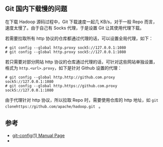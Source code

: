 ## Git 国内下载慢的问题

在下载 Hadoop 源码过程中，Git 下载速度一起几 KB/s，对于一般 Repo 而言，速度太慢了。由于自己有 Socks 代理，于是设置 Git 让其使用代理下载。



若需要拉取所有 http 协议的仓库都通过代理的话，可以设置全局代理，如下：

```
# git config --global http.proxy sock5://127.0.0.1:1080
# git config --global http.proxy sock5://127.0.0.1:1080
```



若只需要对部分网站 http 协议的仓库通过代理的话，可针对这些网站单独设置，格式为 `http.<url>.proxy`，如下是针对 Github 设置的代理：

```
# git config --global http.http://github.com.proxy sock5://127.0.0.1:1080
# git config --global http.https://github.com.proxy sock5://127.0.0.1:1080
```



由于代理针对 http 协议，所以拉取 Repo 时，需要使用仓库的 http 地址，如 `git clonehttps://github.com/apache/hadoop.git ` 。



## 参考

- [git-config(1) Manual Page](https://www.kernel.org/pub/software/scm/git/docs/git-config.html#_example)
- ​
